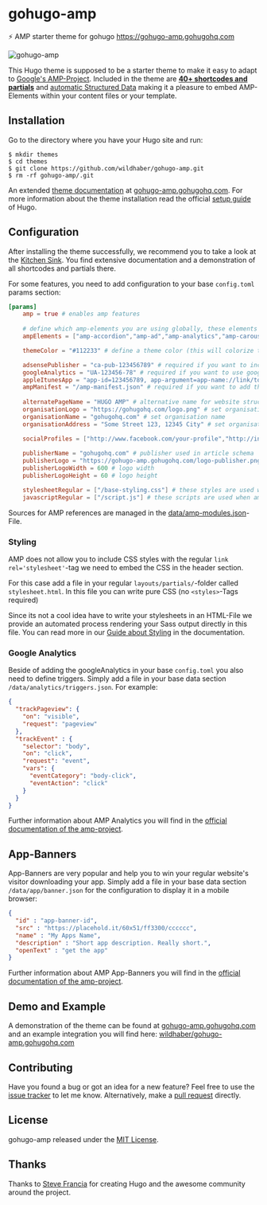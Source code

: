 # gohugo-amp
⚡ AMP starter theme for gohugo https://gohugo-amp.gohugohq.com

![gohugo-amp](https://github.com/wildhaber/gohugo-amp/blob/master/images/tn.png)

This Hugo theme is supposed to be a starter theme to make it easy to adapt to [Google's AMP-Project](https://www.ampproject.org/). Included in the theme are [**40+ shortcodes and partials**](https://gohugo-amp.gohugohq.com/shortcodes/) and [automatic Structured Data](https://gohugo-amp.gohugohq.com/schema/) making it a pleasure to embed AMP-Elements within your content files or your template.

## Installation

Go to the directory where you have your Hugo site and run:

```
$ mkdir themes
$ cd themes
$ git clone https://github.com/wildhaber/gohugo-amp.git
$ rm -rf gohugo-amp/.git
```

An extended [theme documentation](https://gohugo-amp.gohugohq.com) at [gohugo-amp.gohugohq.com](https://gohugo-amp.gohugohq.com). For more information about the theme installation read the official [setup guide](https://gohugo.io/overview/installing/) of Hugo.

## Configuration

After installing the theme successfully, we recommend you to take a look at the [Kitchen Sink](https://gohugo-amp.gohugohq.com/kitchen-sink). You find extensive documentation and a demonstration of all shortcodes and partials there.

For some features, you need to add configuration to your base `config.toml` params section:

```toml
[params]
    amp = true # enables amp features
   
    # define which amp-elements you are using globally, these elements will be included in every page
    ampElements = ["amp-accordion","amp-ad","amp-analytics","amp-carousel","amp-iframe","amp-app-banner","amp-dynamic-css-classes","amp-form","amp-fx-flying-carpet","amp-image-lightbox","amp-lightbox","amp-sidebar","amp-social-share","amp-sticky-ad","amp-user-notification"]

    themeColor = "#112233" # define a theme color (this will colorize the android address-bar)

    adsensePublisher = "ca-pub-123456789" # required if you want to include google adsense
    googleAnalytics = "UA-123456-78" # required if you want to use google analytics
    appleItunesApp = "app-id=123456789, app-argument=app-name://link/to/app-content" # required if you want to add an app banner with iOS app
    ampManifest = "/amp-manifest.json" # required if you want to add the app-banner feature
    
    alternatePageName = "HUGO AMP" # alternative name for website structured data
    organisationLogo = "https://gohugohq.com/logo.png" # set organisation logo for structured data
    organisationName = "gohugohq.com" # set organisation name
    organisationAddress = "Some Street 123, 12345 City" # set organisation address

    socialProfiles = ["http://www.facebook.com/your-profile","http://instagram.com/yourProfile","http://www.linkedin.com/in/yourprofile","http://plus.google.com/your_profile"]  # for sameAs in organisation's structured data
    
    publisherName = "gohugohq.com" # publisher used in article schema
    publisherLogo = "https://gohugo-amp.gohugohq.com/logo-publisher.png" # https://developers.google.com/search/docs/data-types/articles#logo-guidelines
    publisherLogoWidth = 600 # logo width
    publisherLogoHeight = 60 # logo height

    stylesheetRegular = ["/base-styling.css"] # these styles are used when amp is disabled for a specific page
    javascriptRegular = ["/script.js"] # these scripts are used when amp is disabled for a specific page

```

Sources for AMP references are managed in the [data/amp-modules.json](data/amp-modules.json)-File.

### Styling

AMP does not allow you to include CSS styles with the regular `link rel='stylesheet'`-tag we need to embed the CSS in the header section.

For this case add a file in your regular `layouts/partials/`-folder called `stylesheet.html`. In this file you can write pure CSS (no `<styles>`-Tags required) 

Since its not a cool idea have to write your stylesheets in an HTML-File we provide an automated process rendering your Sass output directly in this file. You can read more in our [Guide about Styling](https://gohugo-amp.gohugohq.com/styling/) in the documentation.


### Google Analytics

Beside of adding the googleAnalytics in your base `config.toml` you also need to define triggers. Simply add a file in your base data section `/data/analytics/triggers.json`. For example:

```json
{
  "trackPageview": {
    "on": "visible",
    "request": "pageview"
  },
  "trackEvent" : {
    "selector": "body",
    "on": "click",
    "request": "event",
    "vars": {
      "eventCategory": "body-click",
      "eventAction": "click"
    }
  }
}
```

Further information about AMP Analytics you will find in the [official documentation of the amp-project](https://www.ampproject.org/docs/reference/components/amp-analytics).

## App-Banners

App-Banners are very popular and help you to win your regular website's visitor downloading your app. Simply add a file in your base data section `/data/app/banner.json` for the configuration to display it in a mobile browser:

```json
{
  "id" : "app-banner-id",
  "src" : "https://placehold.it/60x51/ff3300/cccccc",
  "name" : "My Apps Name",
  "description" : "Short app description. Really short.",
  "openText" : "get the app"
}
```

Further information about AMP App-Banners you will find in the [official documentation of the amp-project](https://www.ampproject.org/docs/reference/components/amp-app-banner).

## Demo and Example

A demonstration of the theme can be found at [gohugo-amp.gohugohq.com](https://gohugo-amp.gohugohq.com) and an example integration you will find here:
[wildhaber/gohugo-amp.gohugohq.com](https://github.com/wildhaber/gohugo-amp.gohugohq.com)

## Contributing

Have you found a bug or got an idea for a new feature? Feel free to use the [issue tracker](https://github.com/wildhaber/gohugo-amp/issues) to let me know. Alternatively, make a [pull request](https://github.com/wildhaber/gohugo-amp/pulls) directly.

## License

gohugo-amp released under the [MIT License](LICENSE).

## Thanks

Thanks to [Steve Francia](https://github.com/spf13) for creating Hugo and the awesome community around the project.
